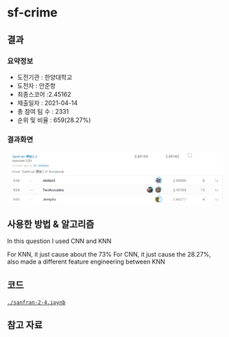 # sf-crime

## 결과

### 요약정보

- 도전기관 : 한양대학교
- 도전자 : 안준항
- 최종스코어 :2.45162
- 제출일자 : 2021-04-14
- 총 참여 팀 수 : 2331
- 순위 및 비율 : 659(28.27%)

### 결과화면

![leaderboard](./img/leaderboard.png)

## 사용한 방법 & 알고리즘

In this question I  used CNN and KNN

For KNN, it just cause about the 73%
For CNN, it just cause the 28.27%, also made a different feature engineering between KNN

## 코드

[`./sanfran-2-4.ipynb`](./sanfran-2-4.ipynb)

## 참고 자료
